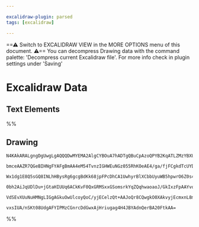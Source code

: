 ```yaml
---

excalidraw-plugin: parsed
tags: [excalidraw]

---
```

==⚠  Switch to EXCALIDRAW VIEW in the MORE OPTIONS menu of this document. ⚠== You can decompress Drawing data with the command palette: 'Decompress current Excalidraw file'. For more info check in plugin settings under 'Saving'


# Excalidraw Data
## Text Elements
%%
## Drawing
```compressed-json
N4KAkARALgngDgUwgLgAQQQDwMYEMA2AlgCYBOuA7hADTgQBuCpAzoQPYB2KqATLZMzYBXUtiRoIACyhQ4zZAHoFAc0JRJQgEYA6bGwC2CgF7N6hbEcK4OCtptbErHALRY8RMpWdx8Q1TdIEfARcZgRmBShcZQUebTiAdho6IIR9BA4oZm4AbXAwUDAiiBJuCABJOEwALQApACUAcWVGowBhBIB9AFkKTAoANgQAUQBGZKLIWEQywOwojmVgieLM

bmceAAZR7QGeBIHNgFYAFgBmAA4eM54TvnzIGHWEuNGz055RhKOeAE4/ga/fjFCgkdTcUYDI7aBInTYvHhQvZHYGQSQIQjKaQQgY7I6wzYXUZ3Qm/C4nE6oiDWJbiVCbKnMKCkNgAawQbTY+DYpDKAGJRghBYKVpBNLhsKzlCyhBxiJzubyJMzrMw4LhAplRRAAGaEfD4ADKsGWEkEHm1TJZ7IA6mDJNx7pMIFa2QhjTBTehzaUqTKsRxwtk0KMq

Wx1dg1E8Q5sGQ8INLhHBysRg6gcgBdKk68jpFPcDhCA1UwhyrBlXCbbUyuWB5hpwrO6Z0s4PAC+jIQCGI3BJe3OvxR8cYLHYXBDQ+dI9YnAAcpwxL3rscDscS8wACKpKDd7jMoQIKmaYRy4bBdKZNOF4vxoRwYi4Hc9kMI65HPafT5UogcVkFov4N+bCSruaA6gQYT5G24BZnQuBwHAxqPnSjbQOi6RlEQWJQCsDCEAgFAAEISlKNbylyPL8jq1E

0bh2AiJqUDlDu+jGtaHIUUq6ACkKvF0QxGRMSxxGSomsrkYqZQqhwaoaoJ/GkIxzFpAAYvqRomnSLpcr6+QQPRimCcprHMm6drEOCaBOpABlKSxbFuh6XraRawL6QJmTGfUwgBkGEJubZRksQA8hGUYQrGAUeUJqmcFAKm4Po+rRqgoZ6YFnksSpcWGoQRh0lsUWGZlaQACpYFAACCWHjugwQ6jhRV2WkSGkFVilsBQ6K4M+qDXoB6XRcZwxypVH

VdSEvXUuNuHMNgLIGgAGkuOwUlcoyQoC/yjECelzQt+AAJoQr8CQwgkO0XAkvyjEcmxnL8mwDG5RhsAY3CNpA9AEAeEJQU1QVpN54l1mmEBkbh0okLl+X/jexRQxJlFoJ9ECEVyU18m0vzY9jKkqdq9QIMoRYavywwbhTFP4xA/2DcVUAOeyoVQGOV4AW5cCBGYwjMI0pDQ3ldL9W5OaJQgRNlgLiwffGGS4JowS9fuh7xtgRBwHupAHlSHDi1rO

vxsIUA/nSKt08UdgAFYIPMzCGnrcDdGwxAjHriugag4H4JBYAdnQerBA20FtkAA=
```
%%